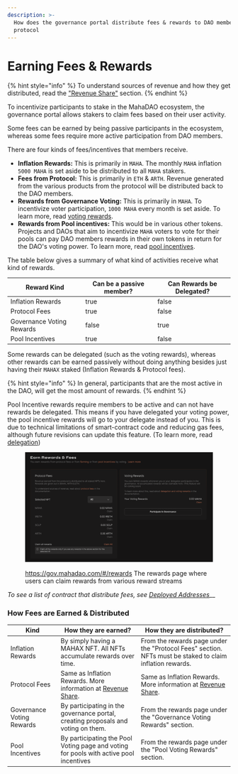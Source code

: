 ```yaml
---
description: >-
  How does the governance portal distribute fees & rewards to DAO members in the
  protocol
---
```


# Earning Fees & Rewards

{% hint style="info" %}
To understand sources of revenue and how they get distributed, read the ["Revenue Share"](../miscellaneous/revenue-share.md) section.
{% endhint %}

To incentivize participants to stake in the MahaDAO ecosystem, the governance portal allows stakers to claim fees based on their user activity.

Some fees can be earned by being passive participants in the ecosystem, whereas some fees require more active participation from DAO members.

There are four kinds of fees/incentives that members receive.

* **Inflation Rewards:** This is primarily in `MAHA`. The monthly `MAHA` inflation `5000 MAHA` is set aside to be distributed to all `MAHA` stakers.&#x20;
* **Fees from Protocol:** This is primarily in `ETH` & `ARTH`. Revenue generated from the various products from the protocol will be distributed back to the DAO members.
* **Rewards from Governance Voting:** This is primarily in `MAHA`. To incentivize voter participation, `1000 MAHA` every month is set aside. To learn more, read [voting rewards](delegation-and-voting-rewards.md).
* **Rewards from Pool incentives:** This would be in various other tokens. Projects and DAOs that aim to incentivize `MAHA` voters to vote for their pools can pay DAO members rewards in their own tokens in return for the DAO's voting power. To learn more, read [pool incentives](pool-voting/).

The table below gives a summary of what kind of activities receive what kind of rewards.

<table><thead><tr><th>Reward Kind</th><th data-type="checkbox">Can be a passive member?</th><th data-type="checkbox">Can Rewards be Delegated?</th></tr></thead><tbody><tr><td>Inflation Rewards</td><td>true</td><td>false</td></tr><tr><td>Protocol Fees</td><td>true</td><td>false</td></tr><tr><td>Governance Voting Rewards</td><td>false</td><td>true</td></tr><tr><td>Pool Incentives</td><td>true</td><td>false</td></tr></tbody></table>

Some rewards can be delegated (such as the voting rewards), whereas other rewards can be earned passively without doing anything besides just having their `MAHAX` staked (Inflation Rewards & Protocol fees).

{% hint style="info" %}
In general, participants that are the most active in the DAO, will get the most amount of rewards.&#x20;
{% endhint %}

Pool Incentive rewards require members to be active and can not have rewards be delegated. This means if you have delegated your voting power, the pool incentive rewards will go to your delegate instead of you. This is due to technical limitations of smart-contract code and reducing gas fees, although future revisions can update this feature. (To learn more, read [delegation](delegation-and-voting-rewards.md))

<figure><img src="../.gitbook/assets/image (4).png" alt=""><figcaption><p><a href="https://gov.mahadao.com/#/rewards">https://gov.mahadao.com/#/rewards</a> The rewards page where users can claim rewards from various reward streams</p></figcaption></figure>

_To see a list of contract that distribute fees, see_ [_Deployed Addresses_](deployed-address.md)__

### How Fees are Earned & Distributed

| Kind                      | How they are earned?                                                                               | How they are distributed?                                                                                |
| ------------------------- | -------------------------------------------------------------------------------------------------- | -------------------------------------------------------------------------------------------------------- |
| Inflation Rewards         | By simply having a MAHAX NFT. All NFTs accumulate rewards over time.                               | From the rewards page under the "Protocol Fees" section. NFTs must be staked to claim inflation rewards. |
| Protocol Fees             | Same as Inflation Rewards. More information at [Revenue Share](../miscellaneous/revenue-share.md). | Same as Inflation Rewards. More information at [Revenue Share](../miscellaneous/revenue-share.md).       |
| Governance Voting Rewards | By participating in the governance portal, creating proposals and voting on them.                  | From the rewards page under the "Governance Voting Rewards" section.                                     |
| Pool Incentives           | By participating the Pool Voting page and voting for pools with active pool incentives             | From the rewards page under the "Pool Voting Rewards" section.                                           |
